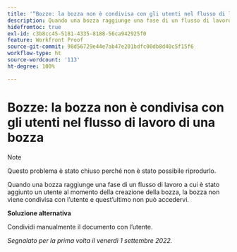 ```yaml
---
title: '“Bozze: la bozza non è condivisa con gli utenti nel flusso di lavoro di una bozza”'
description: Quando una bozza raggiunge una fase di un flusso di lavoro a cui è stato aggiunto un utente al momento della creazione della bozza, la bozza non viene condivisa con l’utente e quest’ultimo non può accedervi.
hidefromtoc: true
exl-id: c3b8cc45-5181-4335-8188-56ca942925f0
feature: Workfront Proof
source-git-commit: 98d56729e44e7ab47e201bdfc00db8d40c5f15f6
workflow-type: ht
source-wordcount: '113'
ht-degree: 100%

---
```


# Bozze: la bozza non è condivisa con gli utenti nel flusso di lavoro di una bozza

<!--This issue is on the WF and WFP TOCs-->
<!--Requested article-->

>[!NOTE]
>
>Questo problema è stato chiuso perché non è stato possibile riprodurlo.

Quando una bozza raggiunge una fase di un flusso di lavoro a cui è stato aggiunto un utente al momento della creazione della bozza, la bozza non viene condivisa con l’utente e quest’ultimo non può accedervi.

**Soluzione alternativa**

Condividi manualmente il documento con l’utente.

_Segnalato per la prima volta il venerdì 1 settembre 2022._
